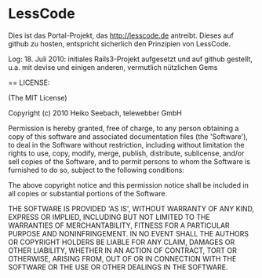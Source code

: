 LessCode
========

Dies ist das Portal-Projekt, das http://lesscode.de antreibt.
Dieses auf github zu hosten, entspricht sicherlich den Prinzipien von LessCode.

Log:
18. Juli 2010: initiales Rails3-Projekt aufgesetzt und auf github gestellt, u.a. mit devise und einigen anderen, vermutlich nützlichen Gems


== LICENSE:

(The MIT License)

Copyright (c) 2010 Heiko Seebach, telewebber GmbH

Permission is hereby granted, free of charge, to any person obtaining
a copy of this software and associated documentation files (the
'Software'), to deal in the Software without restriction, including
without limitation the rights to use, copy, modify, merge, publish,
distribute, sublicense, and/or sell copies of the Software, and to
permit persons to whom the Software is furnished to do so, subject to
the following conditions:

The above copyright notice and this permission notice shall be
included in all copies or substantial portions of the Software.

THE SOFTWARE IS PROVIDED 'AS IS', WITHOUT WARRANTY OF ANY KIND,
EXPRESS OR IMPLIED, INCLUDING BUT NOT LIMITED TO THE WARRANTIES OF
MERCHANTABILITY, FITNESS FOR A PARTICULAR PURPOSE AND NONINFRINGEMENT.
IN NO EVENT SHALL THE AUTHORS OR COPYRIGHT HOLDERS BE LIABLE FOR ANY
CLAIM, DAMAGES OR OTHER LIABILITY, WHETHER IN AN ACTION OF CONTRACT,
TORT OR OTHERWISE, ARISING FROM, OUT OF OR IN CONNECTION WITH THE
SOFTWARE OR THE USE OR OTHER DEALINGS IN THE SOFTWARE.
